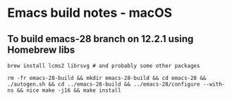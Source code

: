 # Emacs build notes - macOS

## To build emacs-28 branch on 12.2.1 using Homebrew libs

    brew install lcms2 librsvg # and probably some other packages

    rm -fr emacs-28-build && mkdir emacs-28-build && cd emacs-28 && ./autogen.sh && cd ../emacs-28-build && ../emacs-28/configure --with-ns && nice make -j16 && make install
